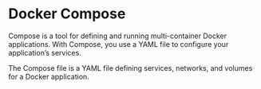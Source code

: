 # Docker Compose 

Compose is a tool for defining and running multi-container Docker applications. With Compose, you use a YAML file to configure your application’s services. 

The Compose file is a YAML file defining services, networks, and volumes for a Docker application. 

